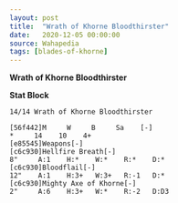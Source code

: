 ```yaml
---
layout: post
title:  "Wrath of Khorne Bloodthirster"
date:   2020-12-05 00:00:00
source: Wahapedia
tags: [blades-of-khorne]
---
```


**Wrath of Khorne Bloodthirster**

**Stat Block**
```
14/14 Wrath of Khorne Bloodthirster
```

```
[56f442]M     W     B     Sa    [-]
*     14    10    4+    
[e85545]Weapons[-]
[c6c930]Hellfire Breath[-]
8"     A:1    H:*    W:*    R:*    D:*   
[c6c930]Bloodflail[-]
12"    A:1    H:3+   W:3+   R:-1   D:*   
[c6c930]Mighty Axe of Khorne[-]
2"     A:6    H:3+   W:*    R:-2   D:D3  
```
    